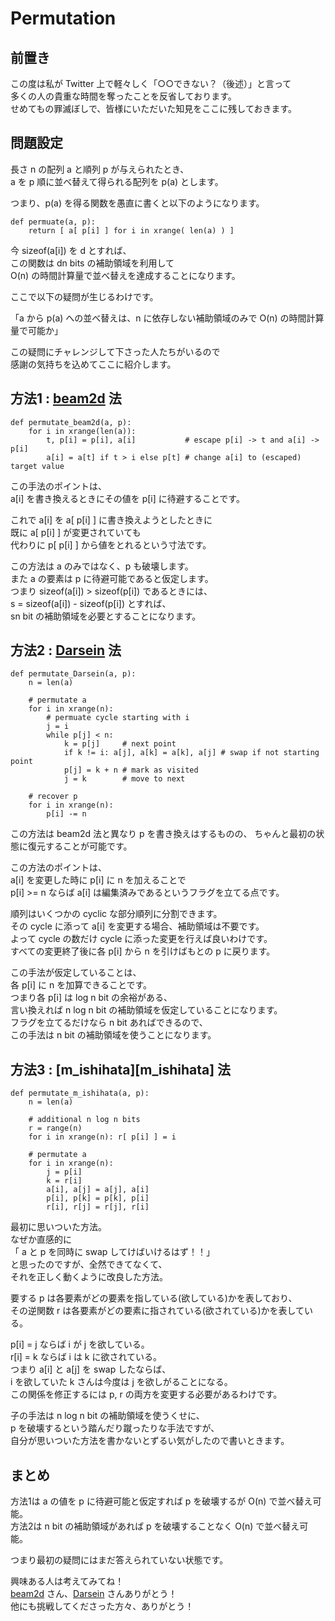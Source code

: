 # Permutation

## 前置き

この度は私が Twitter 上で軽々しく「○○できない？（後述）」と言って  
多くの人の貴重な時間を奪ったことを反省しております。  
せめてもの罪滅ぼしで、皆様にいただいた知見をここに残しておきます。

## 問題設定

長さ n の配列 a と順列 p が与えられたとき、  
a を p 順に並べ替えて得られる配列を p(a) とします。  

つまり、p(a) を得る関数を愚直に書くと以下のようになります。

    def permuate(a, p):
        return [ a[ p[i] ] for i in xrange( len(a) ) ]

今 sizeof(a[i]) を d とすれば、  
この関数は dn bits の補助領域を利用して  
O(n) の時間計算量で並べ替えを達成することになります。  

ここで以下の疑問が生じるわけです。

「a から p(a) への並べ替えは、n に依存しない補助領域のみで O(n) の時間計算量で可能か」

この疑問にチャレンジして下さった人たちがいるので  
感謝の気持ちを込めてここに紹介します。


## 方法1 : [beam2d][beam2d] 法

    def permutate_beam2d(a, p):
        for i in xrange(len(a)):
            t, p[i] = p[i], a[i]           # escape p[i] -> t and a[i] -> p[i]
            a[i] = a[t] if t > i else p[t] # change a[i] to (escaped) target value

この手法のポイントは、  
a[i] を書き換えるときにその値を p[i] に待避することです。  

これで a[i] を a[ p[i] ] に書き換えようとしたときに  
既に a[ p[i] ] が変更されていても  
代わりに p[ p[i] ] から値をとれるという寸法です。  

この方法は a のみではなく、p も破壊します。  
また a の要素は p に待避可能であると仮定します。  
つまり sizeof(a[i]) > sizeof(p[i]) であるときには、  
s = sizeof(a[i]) - sizeof(p[i]) とすれば、  
sn bit の補助領域を必要とすることになります。


## 方法2 : [Darsein][Darsein] 法

    def permutate_Darsein(a, p):
        n = len(a)

        # permutate a
        for i in xrange(n):
            # permuate cycle starting with i
            j = i
            while p[j] < n:
                k = p[j]     # next point
                if k != i: a[j], a[k] = a[k], a[j] # swap if not starting point
                p[j] = k + n # mark as visited
                j = k        # move to next

        # recover p
        for i in xrange(n):
            p[i] -= n

この方法は beam2d 法と異なり p を書き換えはするものの、
ちゃんと最初の状態に復元することが可能です。

この方法のポイントは、  
a[i] を変更した時に p[i] に n を加えることで  
p[i] >= n ならば a[i] は編集済みであるというフラグを立てる点です。  

順列はいくつかの cyclic な部分順列に分割できます。  
その cycle に添って a[i] を変更する場合、補助領域は不要です。  
よって cycle の数だけ cycle に添った変更を行えば良いわけです。  
すべての変更終了後に各 p[i] から n を引けばもとの p に戻ります。

この手法が仮定していることは、  
各 p[i] に n を加算できることです。  
つまり各 p[i] は log n bit の余裕がある、  
言い換えれば n log n bit の補助領域を仮定していることになります。  
フラグを立てるだけなら n bit あればできるので、  
この手法は n bit の補助領域を使うことになります。


## 方法3 : [m_ishihata][m_ishihata] 法

    def permutate_m_ishihata(a, p):
        n = len(a)

        # additional n log n bits
        r = range(n)
        for i in xrange(n): r[ p[i] ] = i

        # permutate a
        for i in xrange(n):
            j = p[i]
            k = r[i]
            a[i], a[j] = a[j], a[i]
            p[i], p[k] = p[k], p[i]
            r[i], r[j] = r[j], r[i]

最初に思いついた方法。  
なぜか直感的に  
「 a と p を同時に swap してけばいけるはず！！」  
と思ったのですが、全然できてなくて、  
それを正しく動くように改良した方法。  

要する p は各要素がどの要素を指している(欲している)かを表しており、  
その逆関数 r は各要素がどの要素に指されている(欲されている)かを表している。  

p[i] = j ならば i が j を欲している。  
r[i] = k ならば i は k に欲されている。  
つまり a[i] と a[j] を swap したならば、  
i を欲していた k さんは今度は j を欲しがることになる。  
この関係を修正するには p, r の両方を変更する必要があるわけです。  

子の手法は n log n bit の補助領域を使うくせに、  
p を破壊するという踏んだり蹴ったりな手法ですが、  
自分が思いついた方法を書かないとずるい気がしたので書いときます。


## まとめ

方法1は a の値を p に待避可能と仮定すれば p を破壊するが O(n) で並べ替え可能。  
方法2は n bit の補助領域があれば p を破壊することなく O(n) で並べ替え可能。  

つまり最初の疑問にはまだ答えられていない状態です。  

興味ある人は考えてみてね！  
[beam2d][beam2d] さん、[Darsein][Darsein] さんありがとう！  
他にも挑戦してくださった方々、ありがとう！

[beam2d]: https://twitter.com/beam2d "beam2d"
[Darsein]: https://twitter.com/Darsein "Darsein"
